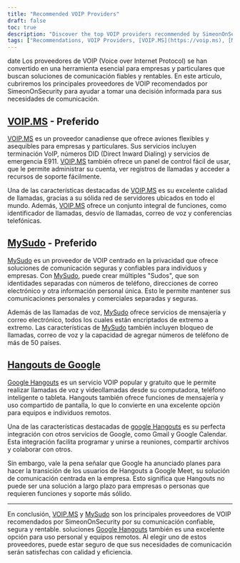 ```yaml
---
title: "Recommended VOIP Providers"
draft: false
toc: true
description: "Discover the top VOIP providers recommended by SimeonOnSecurity. Get reliable and secure communication solutions for your personal or business needs with [VOIP.MS](https://voip.ms) and [MySudo](https://mysudo.com/), the preferred choices. Additionally, stay connected with friends and family through [google Hangouts](https://hangouts.google.com)."
tags: ["Recommendations, VOIP Providers, [VOIP.MS](https://voip.ms), [MySudo](https://mysudo.com/), [google Hangouts](https://hangouts.google.com), Voice Over IP"]
---
```


date
 Los proveedores de VOIP (Voice over Internet Protocol) se han convertido en una herramienta esencial para empresas y particulares que buscan soluciones de comunicación fiables y rentables. En este artículo, cubriremos los principales proveedores de VOIP recomendados por SimeonOnSecurity para ayudar a tomar una decisión informada para sus necesidades de comunicación.
 
 ## [VOIP.MS](https://voip.ms) - **Preferido**
 
 [VOIP.MS](https://voip.ms) es un proveedor canadiense que ofrece aviones flexibles y asequibles para empresas y particulares. Sus servicios incluyen terminación VoIP, números DID (Direct Inward Dialing) y servicios de emergencia E911. [VOIP.MS](https://voip.ms) también ofrece un panel de control fácil de usar, que le permite administrar su cuenta, ver registros de llamadas y acceder a recursos de soporte fácilmente.
 
 Una de las características destacadas de [VOIP.MS](https://voip.ms) es su excelente calidad de llamadas, gracias a su sólida red de servidores ubicados en todo el mundo. Además, [VOIP.MS](https://voip.ms) ofrece un conjunto integral de funciones, como identificador de llamadas, desvío de llamadas, correo de voz y conferencias telefónicas.
 
 ## [MySudo](https://mysudo.com/) - **Preferido**
 
 [MySudo](https://mysudo.com/) es un proveedor de VOIP centrado en la privacidad que ofrece soluciones de comunicación seguras y confiables para individuos y empresas. Con [MySudo](https://mysudo.com/), puede crear múltiples "Sudos", que son identidades separadas con números de teléfono, direcciones de correo electrónico y otra información personal única. Esto le permite mantener sus comunicaciones personales y comerciales separadas y seguras.
 
 Además de las llamadas de voz, [MySudo](https://mysudo.com/) ofrece servicios de mensajería y correo electrónico, todos los cuales están encriptados de extremo a extremo. Las características de [MySudo](https://mysudo.com/) también incluyen bloqueo de llamadas, correo de voz y la capacidad de agregar números de teléfono de más de 50 países.
 
 ## [Hangouts de Google](https://hangouts.google.com)
 
 [Google Hangouts](https://hangouts.google.com) es un servicio VOIP popular y gratuito que le permite realizar llamadas de voz y videollamadas desde su computadora, teléfono inteligente o tableta. Hangouts también ofrece funciones de mensajería y uso compartido de pantalla, lo que lo convierte en una excelente opción para equipos e individuos remotos.
 
 Una de las características destacadas de [google Hangouts](https://hangouts.google.com) es su perfecta integración con otros servicios de Google, como Gmail y Google Calendar. Esta integración facilita programar y unirse a reuniones, compartir archivos y colaborar con otros.
 
 Sin embargo, vale la pena señalar que Google ha anunciado planes para hacer la transición de los usuarios de Hangouts a Google Meet, su solución de comunicación centrada en la empresa. Esto significa que Hangouts no puede ser una solución a largo plazo para empresas o personas que requieren funciones y soporte más sólido.
 
 ____
 
 En conclusión, [VOIP.MS](https://voip.ms) y [MySudo](https://mysudo.com/) son los principales proveedores de VOIP recomendados por SimeonOnSecurity por su comunicación confiable, segura y rentable. soluciones [Google Hangouts](https://hangouts.google.com) también es una excelente opción para uso personal y equipos remotos. Al elegir uno de estos proveedores, puede estar seguro de que sus necesidades de comunicación serán satisfechas con calidad y eficiencia.
